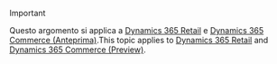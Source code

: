 > [!IMPORTANT]
> <span data-ttu-id="2c0eb-101">Questo argomento si applica a [Dynamics 365 Retail](../index.md) e [Dynamics 365 Commerce (Anteprima)](../../commerce/index.md).</span><span class="sxs-lookup"><span data-stu-id="2c0eb-101">This topic applies to [Dynamics 365 Retail](../index.md) and [Dynamics 365 Commerce (Preview)](../../commerce/index.md).</span></span>
